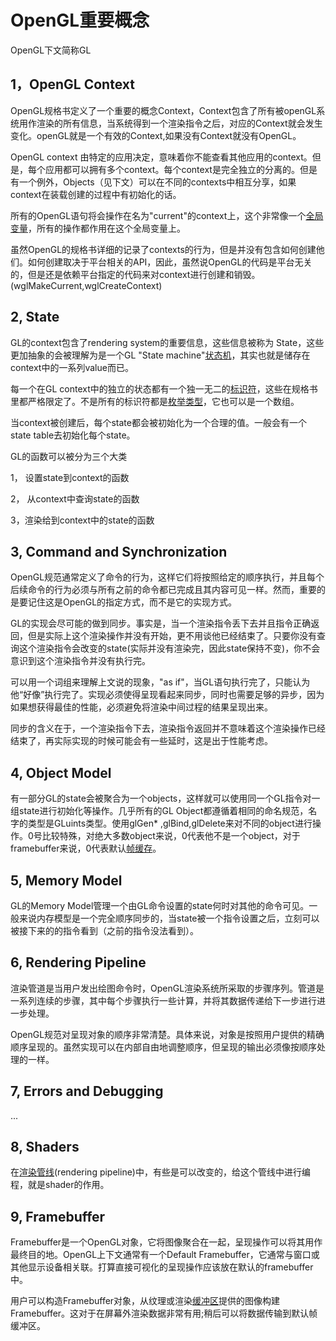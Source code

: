 # OpenGL重要概念

OpenGL下文简称GL

## 1，OpenGL Context

OpenGL规格书定义了一个重要的概念Context，Context包含了所有被openGL系统用作渲染的所有信息，当系统得到一个渲染指令之后，对应的Context就会发生变化。openGL就是一个有效的Context,如果没有Context就没有OpenGL。

OpenGL context 由特定的应用决定，意味着你不能查看其他应用的context。但是，每个应用都可以拥有多个context。每个context是完全独立的分离的。但是有一个例外，Objects（见下文）可以在不同的contexts中相互分享，如果context在装载创建的过程中有初始化的话。

所有的OpenGL语句将会操作在名为"current"的context上，这个非常像一个[全局变量](https://zhida.zhihu.com/search?content_id=219107787&content_type=Article&match_order=1&q=全局变量&zhida_source=entity)，所有的操作都作用在这个全局变量上。

虽然OpenGL的规格书详细的记录了contexts的行为，但是并没有包含如何创建他们。如何创建取决于平台相关的API，因此，虽然说OpenGL的代码是平台无关的，但是还是依赖平台指定的代码来对context进行创建和销毁。(wglMakeCurrent,wglCreateContext)

## 2, State

GL的context包含了rendering system的重要信息，这些信息被称为 State，这些更加抽象的会被理解为是一个GL "State machine"[状态机](https://zhida.zhihu.com/search?content_id=219107787&content_type=Article&match_order=1&q=状态机&zhida_source=entity)，其实也就是储存在context中的一系列value而已。

每一个在GL context中的独立的状态都有一个独一无二的[标识符](https://zhida.zhihu.com/search?content_id=219107787&content_type=Article&match_order=1&q=标识符&zhida_source=entity)，这些在规格书里都严格限定了。不是所有的标识符都是[枚举类型](https://zhida.zhihu.com/search?content_id=219107787&content_type=Article&match_order=1&q=枚举类型&zhida_source=entity)，它也可以是一个数组。

当context被创建后，每个state都会被初始化为一个合理的值。一般会有一个state table去初始化每个state。

GL的函数可以被分为三个大类

1， 设置state到context的函数

2， 从context中查询state的函数

3，渲染给到context中的state的函数

## 3, Command and Synchronization

OpenGL规范通常定义了命令的行为，这样它们将按照给定的顺序执行，并且每个后续命令的行为必须与所有之前的命令都已完成且其内容可见一样。然而，重要的是要记住这是OpenGL的指定方式，而不是它的实现方式。

GL的实现会尽可能的做到同步。事实是，当一个渲染指令丢下去并且指令正确返回，但是实际上这个渲染操作并没有开始，更不用谈他已经结束了。只要你没有查询这个渲染指令会改变的state(实际并没有渲染完，因此state保持不变)，你不会意识到这个渲染指令并没有执行完。

可以用一个词组来理解上文说的现象，"as if"，当GL语句执行完了，只能认为他“好像”执行完了。实现必须使得呈现看起来同步，同时也需要足够的异步，因为如果想获得最佳的性能，必须避免将渲染中间过程的结果呈现出来。

同步的含义在于，一个渲染指令下去，渲染指令返回并不意味着这个渲染操作已经结束了，再实际实现的时候可能会有一些延时，这是出于性能考虑。

## 4, Object Model

有一部分GL的state会被聚合为一个objects，这样就可以使用同一个GL指令对一组state进行初始化等操作。几乎所有的GL Object都遵循着相同的命名规范，名字的类型是GLuints类型。使用glGen* ,glBind,glDelete来对不同的object进行操作。0号比较特殊，对绝大多数object来说，0代表他不是一个object，对于framebuffer来说，0代表默认[帧缓存](https://zhida.zhihu.com/search?content_id=219107787&content_type=Article&match_order=1&q=帧缓存&zhida_source=entity)。

## 5, Memory Model

GL的Memory Model管理一个由GL命令设置的state何时对其他的命令可见。一般来说内存模型是一个完全顺序同步的，当state被一个指令设置之后，立刻可以被接下来的的指令看到（之前的指令没法看到）。

## 6, Rendering Pipeline

渲染管道是当用户发出绘图命令时，OpenGL渲染系统所采取的步骤序列。管道是一系列连续的步骤，其中每个步骤执行一些计算，并将其数据传递给下一步进行进一步处理。

OpenGL规范对呈现对象的顺序非常清楚。具体来说，对象是按照用户提供的精确顺序呈现的。虽然实现可以在内部自由地调整顺序，但呈现的输出必须像按顺序处理的一样。

## 7, Errors and Debugging

...

## 8, Shaders

在[渲染管线](https://zhida.zhihu.com/search?content_id=219107787&content_type=Article&match_order=1&q=渲染管线&zhida_source=entity)(rendering pipeline)中，有些是可以改变的，给这个管线中进行编程，就是shader的作用。

## 9, Framebuffer

Framebuffer是一个OpenGL对象，它将图像聚合在一起，呈现操作可以将其用作最终目的地。OpenGL上下文通常有一个Default Framebuffer，它通常与窗口或其他显示设备相关联。打算直接可视化的呈现操作应该放在默认的framebuffer中。

用户可以构造Framebuffer对象，从纹理或渲染[缓冲区](https://zhida.zhihu.com/search?content_id=219107787&content_type=Article&match_order=1&q=缓冲区&zhida_source=entity)提供的图像构建Framebuffer。这对于在屏幕外渲染数据非常有用;稍后可以将数据传输到默认帧缓冲区。


